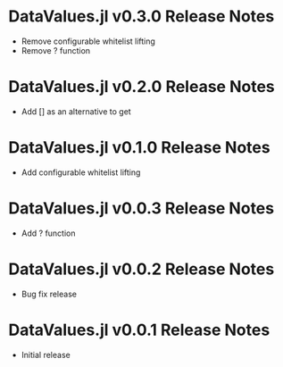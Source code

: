 # DataValues.jl v0.3.0 Release Notes
* Remove configurable whitelist lifting
* Remove ? function

# DataValues.jl v0.2.0 Release Notes
* Add [] as an alternative to get

# DataValues.jl v0.1.0 Release Notes
* Add configurable whitelist lifting

# DataValues.jl v0.0.3 Release Notes
* Add ? function

# DataValues.jl v0.0.2 Release Notes
* Bug fix release

# DataValues.jl v0.0.1 Release Notes
* Initial release